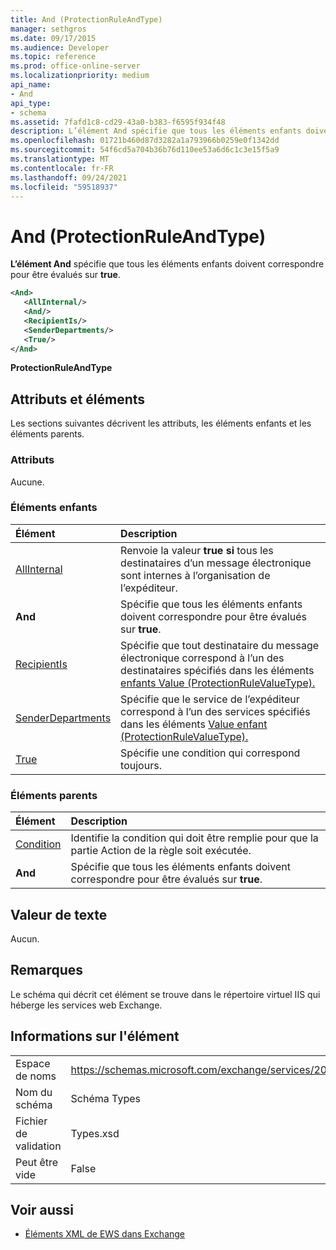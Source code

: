 ```yaml
---
title: And (ProtectionRuleAndType)
manager: sethgros
ms.date: 09/17/2015
ms.audience: Developer
ms.topic: reference
ms.prod: office-online-server
ms.localizationpriority: medium
api_name:
- And
api_type:
- schema
ms.assetid: 7fafd1c8-cd29-43a0-b383-f6595f934f48
description: L’élément And spécifie que tous les éléments enfants doivent correspondre pour être évalués sur true.
ms.openlocfilehash: 01721b460d87d3282a1a793966b0259e0f1342dd
ms.sourcegitcommit: 54f6cd5a704b36b76d110ee53a6d6c1c3e15f5a9
ms.translationtype: MT
ms.contentlocale: fr-FR
ms.lasthandoff: 09/24/2021
ms.locfileid: "59518937"
---
```

# <a name="and-protectionruleandtype"></a>And (ProtectionRuleAndType)

**L’élément And** spécifie que tous les éléments enfants doivent correspondre pour être évalués sur **true**.
  
```xml
<And>
   <AllInternal/>
   <And/>
   <RecipientIs/>
   <SenderDepartments/>
   <True/>
</And>
```

 **ProtectionRuleAndType**
## <a name="attributes-and-elements"></a>Attributs et éléments

Les sections suivantes décrivent les attributs, les éléments enfants et les éléments parents.
  
### <a name="attributes"></a>Attributs

Aucune.
  
### <a name="child-elements"></a>Éléments enfants

|**Élément**|**Description**|
|:-----|:-----|
|[AllInternal](allinternal.md) <br/> |Renvoie la valeur **true si** tous les destinataires d’un message électronique sont internes à l’organisation de l’expéditeur.  <br/> |
|**And** <br/> |Spécifie que tous les éléments enfants doivent correspondre pour être évalués sur **true**.  <br/> |
|[RecipientIs](recipientis.md) <br/> |Spécifie que tout destinataire du message électronique correspond à l’un des destinataires spécifiés dans les éléments [enfants Value (ProtectionRuleValueType).](value-protectionrulevaluetype.md)  <br/> |
|[SenderDepartments](senderdepartments.md) <br/> |Spécifie que le service de l’expéditeur correspond à l’un des services spécifiés dans les éléments [Value enfant (ProtectionRuleValueType).](value-protectionrulevaluetype.md)  <br/> |
|[True](true.md) <br/> |Spécifie une condition qui correspond toujours.  <br/> |
   
### <a name="parent-elements"></a>Éléments parents

|**Élément**|**Description**|
|:-----|:-----|
|[Condition](condition.md) <br/> |Identifie la condition qui doit être remplie pour que la partie Action de la règle soit exécutée.  <br/> |
|**And** <br/> |Spécifie que tous les éléments enfants doivent correspondre pour être évalués sur **true**.  <br/> |
   
## <a name="text-value"></a>Valeur de texte

Aucun.
  
## <a name="remarks"></a>Remarques

Le schéma qui décrit cet élément se trouve dans le répertoire virtuel IIS qui héberge les services web Exchange.
  
## <a name="element-information"></a>Informations sur l'élément

|||
|:-----|:-----|
|Espace de noms  <br/> |https://schemas.microsoft.com/exchange/services/2006/types  <br/> |
|Nom du schéma  <br/> |Schéma Types  <br/> |
|Fichier de validation  <br/> |Types.xsd  <br/> |
|Peut être vide  <br/> |False  <br/> |
   
## <a name="see-also"></a>Voir aussi

- [Éléments XML de EWS dans Exchange](ews-xml-elements-in-exchange.md)

